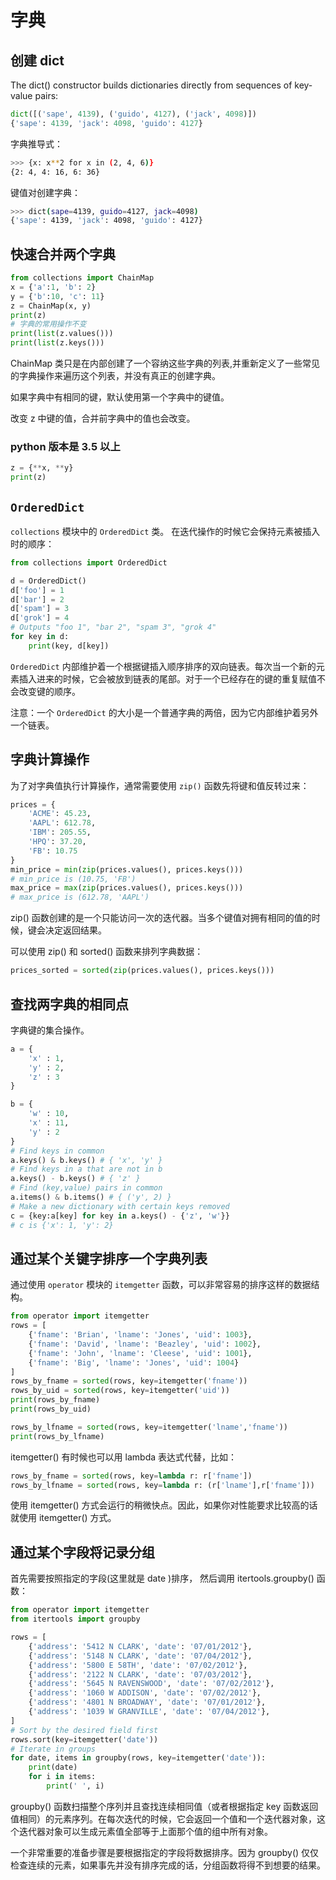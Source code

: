 # 字典

## 创建 dict

The dict() constructor builds dictionaries directly from sequences of key-value pairs:

```python
dict([('sape', 4139), ('guido', 4127), ('jack', 4098)])
{'sape': 4139, 'jack': 4098, 'guido': 4127}
```

字典推导式：

```bash
>>> {x: x**2 for x in (2, 4, 6)}
{2: 4, 4: 16, 6: 36}
```

键值对创建字典：

```bash
>>> dict(sape=4139, guido=4127, jack=4098)
{'sape': 4139, 'jack': 4098, 'guido': 4127}
```

## 快速合并两个字典

```python
from collections import ChainMap
x = {'a':1, 'b': 2}
y = {'b':10, 'c': 11}
z = ChainMap(x, y)
print(z)
# 字典的常用操作不变
print(list(z.values()))
print(list(z.keys()))
```

ChainMap 类只是在内部创建了一个容纳这些字典的列表,并重新定义了一些常见的字典操作来遍历这个列表，并没有真正的创建字典。

如果字典中有相同的键，默认使用第一个字典中的键值。

改变 z 中键的值，合并前字典中的值也会改变。

### python 版本是 3.5 以上

```python
z = {**x, **y}
print(z)
```

## `OrderedDict`

`collections` 模块中的 `OrderedDict` 类。 在迭代操作的时候它会保持元素被插入时的顺序：

```python
from collections import OrderedDict

d = OrderedDict()
d['foo'] = 1
d['bar'] = 2
d['spam'] = 3
d['grok'] = 4
# Outputs "foo 1", "bar 2", "spam 3", "grok 4"
for key in d:
    print(key, d[key])
```

`OrderedDict` 内部维护着一个根据键插入顺序排序的双向链表。每次当一个新的元素插入进来的时候，它会被放到链表的尾部。对于一个已经存在的键的重复赋值不会改变键的顺序。

注意：一个 `OrderedDict` 的大小是一个普通字典的两倍，因为它内部维护着另外一个链表。

## 字典计算操作

为了对字典值执行计算操作，通常需要使用 `zip()` 函数先将键和值反转过来：

```python
prices = {
    'ACME': 45.23,
    'AAPL': 612.78,
    'IBM': 205.55,
    'HPQ': 37.20,
    'FB': 10.75
}
min_price = min(zip(prices.values(), prices.keys()))
# min_price is (10.75, 'FB')
max_price = max(zip(prices.values(), prices.keys()))
# max_price is (612.78, 'AAPL')
```

zip() 函数创建的是一个只能访问一次的迭代器。当多个键值对拥有相同的值的时候，键会决定返回结果。

可以使用 zip() 和 sorted() 函数来排列字典数据：

```python
prices_sorted = sorted(zip(prices.values(), prices.keys()))
```

## 查找两字典的相同点

字典键的集合操作。

```python
a = {
    'x' : 1,
    'y' : 2,
    'z' : 3
}

b = {
    'w' : 10,
    'x' : 11,
    'y' : 2
}
# Find keys in common
a.keys() & b.keys() # { 'x', 'y' }
# Find keys in a that are not in b
a.keys() - b.keys() # { 'z' }
# Find (key,value) pairs in common
a.items() & b.items() # { ('y', 2) }
# Make a new dictionary with certain keys removed
c = {key:a[key] for key in a.keys() - {'z', 'w'}}
# c is {'x': 1, 'y': 2}
```

## 通过某个关键字排序一个字典列表

通过使用 `operator` 模块的 `itemgetter` 函数，可以非常容易的排序这样的数据结构。

```python
from operator import itemgetter
rows = [
    {'fname': 'Brian', 'lname': 'Jones', 'uid': 1003},
    {'fname': 'David', 'lname': 'Beazley', 'uid': 1002},
    {'fname': 'John', 'lname': 'Cleese', 'uid': 1001},
    {'fname': 'Big', 'lname': 'Jones', 'uid': 1004}
]
rows_by_fname = sorted(rows, key=itemgetter('fname'))
rows_by_uid = sorted(rows, key=itemgetter('uid'))
print(rows_by_fname)
print(rows_by_uid)

rows_by_lfname = sorted(rows, key=itemgetter('lname','fname'))
print(rows_by_lfname)
```

itemgetter() 有时候也可以用 lambda 表达式代替，比如：

```python
rows_by_fname = sorted(rows, key=lambda r: r['fname'])
rows_by_lfname = sorted(rows, key=lambda r: (r['lname'],r['fname']))
```

使用 itemgetter() 方式会运行的稍微快点。因此，如果你对性能要求比较高的话就使用 itemgetter() 方式。

## 通过某个字段将记录分组

首先需要按照指定的字段(这里就是 date )排序， 然后调用 itertools.groupby() 函数：

```python
from operator import itemgetter
from itertools import groupby

rows = [
    {'address': '5412 N CLARK', 'date': '07/01/2012'},
    {'address': '5148 N CLARK', 'date': '07/04/2012'},
    {'address': '5800 E 58TH', 'date': '07/02/2012'},
    {'address': '2122 N CLARK', 'date': '07/03/2012'},
    {'address': '5645 N RAVENSWOOD', 'date': '07/02/2012'},
    {'address': '1060 W ADDISON', 'date': '07/02/2012'},
    {'address': '4801 N BROADWAY', 'date': '07/01/2012'},
    {'address': '1039 W GRANVILLE', 'date': '07/04/2012'},
]
# Sort by the desired field first
rows.sort(key=itemgetter('date'))
# Iterate in groups
for date, items in groupby(rows, key=itemgetter('date')):
    print(date)
    for i in items:
        print(' ', i)
```

groupby() 函数扫描整个序列并且查找连续相同值（或者根据指定 key 函数返回值相同）的元素序列。在每次迭代的时候，它会返回一个值和一个迭代器对象，这个迭代器对象可以生成元素值全部等于上面那个值的组中所有对象。

一个非常重要的准备步骤是要根据指定的字段将数据排序。因为 groupby() 仅仅检查连续的元素，如果事先并没有排序完成的话，分组函数将得不到想要的结果。